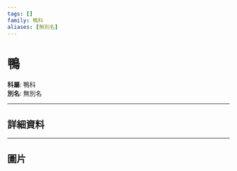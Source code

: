 ```yaml
---
tags: []
family: 鴨科
aliases: [無別名]
---
```


# 鴨

**科屬**: 鴨科  
**別名**: 無別名  

---

## 詳細資料


---

## 圖片
